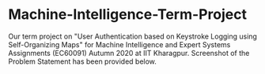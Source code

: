 # Machine-Intelligence-Term-Project
Our term project on "User Authentication based on Keystroke Logging using Self-Organizing Maps" for Machine Intelligence and Expert Systems Assignments (EC60091) Autumn 2020 at IIT Kharagpur. Screenshot of the Problem Statement has been provided below.
